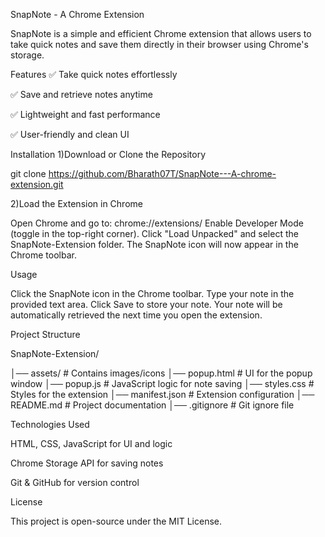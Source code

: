 SnapNote - A Chrome Extension

SnapNote is a simple and efficient Chrome extension that allows users to take quick notes and save them directly in their browser using Chrome's storage.

Features
✅ Take quick notes effortlessly

✅ Save and retrieve notes anytime

✅ Lightweight and fast performance

✅ User-friendly and clean UI

Installation
1)Download or Clone the Repository

git clone https://github.com/Bharath07T/SnapNote---A-chrome-extension.git


2)Load the Extension in Chrome

Open Chrome and go to:
chrome://extensions/
Enable Developer Mode (toggle in the top-right corner).
Click "Load Unpacked" and select the SnapNote-Extension folder.
The SnapNote icon will now appear in the Chrome toolbar.


Usage

Click the SnapNote icon in the Chrome toolbar.
Type your note in the provided text area.
Click Save to store your note.
Your note will be automatically retrieved the next time you open the extension.

Project Structure

SnapNote-Extension/

│── assets/              # Contains images/icons
│── popup.html           # UI for the popup window
│── popup.js             # JavaScript logic for note saving
│── styles.css           # Styles for the extension
│── manifest.json        # Extension configuration
│── README.md            # Project documentation
│── .gitignore           # Git ignore file

Technologies Used

HTML, CSS, JavaScript for UI and logic

Chrome Storage API for saving notes

Git & GitHub for version control

License

This project is open-source under the MIT License.

